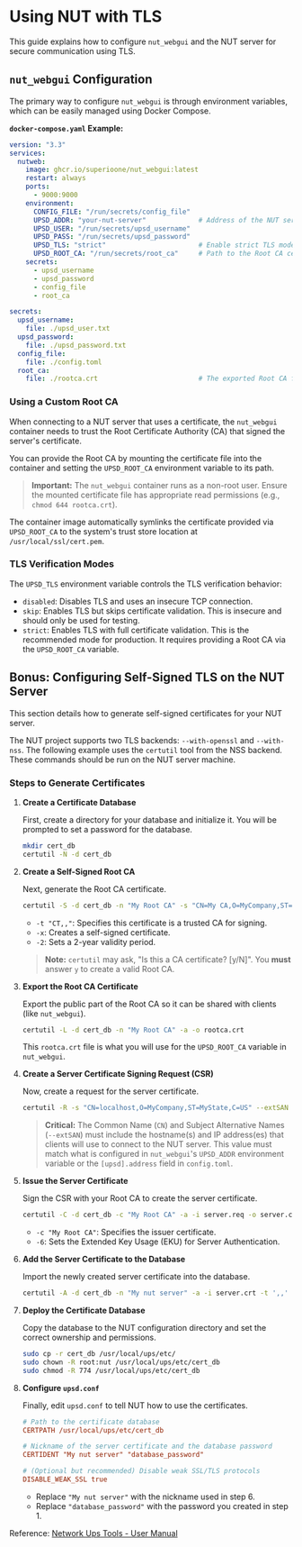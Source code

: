 # Using NUT with TLS

This guide explains how to configure `nut_webgui` and the NUT server for secure communication using TLS.

## `nut_webgui` Configuration

The primary way to configure `nut_webgui` is through environment variables, which can be easily managed using Docker Compose.

**`docker-compose.yaml` Example:**
```yaml
version: "3.3"
services:
  nutweb:
    image: ghcr.io/superioone/nut_webgui:latest
    restart: always
    ports:
      - 9000:9000
    environment:
      CONFIG_FILE: "/run/secrets/config_file"
      UPSD_ADDR: "your-nut-server"             # Address of the NUT server
      UPSD_USER: "/run/secrets/upsd_username"
      UPSD_PASS: "/run/secrets/upsd_password"
      UPSD_TLS: "strict"                       # Enable strict TLS mode
      UPSD_ROOT_CA: "/run/secrets/root_ca"     # Path to the Root CA certificate
    secrets:
      - upsd_username
      - upsd_password
      - config_file
      - root_ca

secrets:
  upsd_username:
    file: ./upsd_user.txt
  upsd_password:
    file: ./upsd_password.txt
  config_file:
    file: ./config.toml
  root_ca:
    file: ./rootca.crt                         # The exported Root CA from the NUT server
```

### Using a Custom Root CA

When connecting to a NUT server that uses a certificate, the `nut_webgui` container needs to trust the Root Certificate Authority (CA) that signed the server's certificate.

You can provide the Root CA by mounting the certificate file into the container and setting the `UPSD_ROOT_CA` environment variable to its path.

> **Important:** The `nut_webgui` container runs as a non-root user. Ensure the mounted certificate file has appropriate read permissions (e.g., `chmod 644 rootca.crt`).

The container image automatically symlinks the certificate provided via `UPSD_ROOT_CA` to the system's trust store location at `/usr/local/ssl/cert.pem`.

### TLS Verification Modes

The `UPSD_TLS` environment variable controls the TLS verification behavior:

*   `disabled`: Disables TLS and uses an insecure TCP connection.
*   `skip`: Enables TLS but skips certificate validation. This is insecure and should only be used for testing.
*   `strict`: Enables TLS with full certificate validation. This is the recommended mode for production. It requires providing a Root CA via the `UPSD_ROOT_CA` variable.


## Bonus: Configuring Self-Signed TLS on the NUT Server

This section details how to generate self-signed certificates for your NUT server.

The NUT project supports two TLS backends: `--with-openssl` and `--with-nss`. The following example uses the `certutil` tool from the NSS backend. These commands should be run on the NUT server machine.

### Steps to Generate Certificates

1.  **Create a Certificate Database**

    First, create a directory for your database and initialize it. You will be prompted to set a password for the database.

    ```bash
    mkdir cert_db
    certutil -N -d cert_db
    ```

2.  **Create a Self-Signed Root CA**

    Next, generate the Root CA certificate.

    ```bash
    certutil -S -d cert_db -n "My Root CA" -s "CN=My CA,O=MyCompany,ST=MyState,C=US" -t "CT,," -x -2
    ```
    *   `-t "CT,,"`: Specifies this certificate is a trusted CA for signing.
    *   `-x`: Creates a self-signed certificate.
    *   `-2`: Sets a 2-year validity period.

    > **Note:** `certutil` may ask, "Is this a CA certificate? [y/N]". You **must** answer `y` to create a valid Root CA.

3.  **Export the Root CA Certificate**

    Export the public part of the Root CA so it can be shared with clients (like `nut_webgui`).

    ```bash
    certutil -L -d cert_db -n "My Root CA" -a -o rootca.crt
    ```
    This `rootca.crt` file is what you will use for the `UPSD_ROOT_CA` variable in `nut_webgui`.

4.  **Create a Server Certificate Signing Request (CSR)**

    Now, create a request for the server certificate.

    ```bash
    certutil -R -s "CN=localhost,O=MyCompany,ST=MyState,C=US" --extSAN dns:my-server,dns:localhost,ip:192.168.221.42,ip:127.0.0.1 -d cert_db -a -o server.req
    ```
    > **Critical:** The Common Name (`CN`) and Subject Alternative Names (`--extSAN`) must include the hostname(s) and IP address(es) that clients will use to 
    connect to the NUT server. This value must match what is configured in `nut_webgui`'s `UPSD_ADDR` environment variable or the `[upsd].address` field in `config.toml`.

5.  **Issue the Server Certificate**

    Sign the CSR with your Root CA to create the server certificate.

    ```bash
    certutil -C -d cert_db -c "My Root CA" -a -i server.req -o server.crt -2 -6
    ```
    *   `-c "My Root CA"`: Specifies the issuer certificate.
    *   `-6`: Sets the Extended Key Usage (EKU) for Server Authentication.

6.  **Add the Server Certificate to the Database**

    Import the newly created server certificate into the database.

    ```bash
    certutil -A -d cert_db -n "My nut server" -a -i server.crt -t ',,'
    ```

7.  **Deploy the Certificate Database**

    Copy the database to the NUT configuration directory and set the correct ownership and permissions.

    ```bash
    sudo cp -r cert_db /usr/local/ups/etc/
    sudo chown -R root:nut /usr/local/ups/etc/cert_db
    sudo chmod -R 774 /usr/local/ups/etc/cert_db
    ```

8.  **Configure `upsd.conf`**

    Finally, edit `upsd.conf` to tell NUT how to use the certificates.

    ```ini
    # Path to the certificate database
    CERTPATH /usr/local/ups/etc/cert_db

    # Nickname of the server certificate and the database password
    CERTIDENT "My nut server" "database_password"

    # (Optional but recommended) Disable weak SSL/TLS protocols
    DISABLE_WEAK_SSL true
    ```
    *   Replace `"My nut server"` with the nickname used in step 6.
    *   Replace `"database_password"` with the password you created in step 1.

Reference: [Network Ups Tools - User Manual](https://networkupstools.org/docs/user-manual.chunked/NUT_Security.html#_configuring_ssl)
